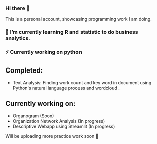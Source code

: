 ### Hi there 👋
This is a personal account, showcasing programming work I am doing. 

### 🤔 I’m currently learning R and statistic to do business analytics.
### ⚡ Currently working on python  

## Completed: 
- Text Analysis: Finding work count and key word in document using Python's natural language process and wordcloud .
    
   
## Currently working on:
   - Organogram (Soon) 
   - Organization Network Analysis (In progress) 
   - Descriptive Webapp using Streamlit (In progress) 
  


Will be uploading more practice work soon 🌱
<!--
**Naseb-HR/Naseb-HR** is a ✨ _special_ ✨ repository because its `README.md` (this file) appears on your GitHub profile.

Here are some ideas to get you started:

- 🔭 I’m currently working on ...
- 🌱 I’m currently learning ...
- 👯 I’m looking to collaborate on ...
- 🤔 I’m looking for help with ...
- 💬 Ask me about ...
- 📫 How to reach me: ...
- 😄 Pronouns: ...
- ⚡ Fun fact: ...
-->
